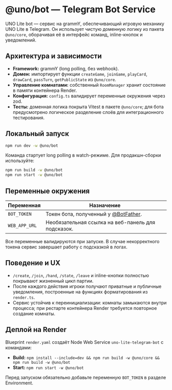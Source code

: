 # @uno/bot — Telegram Bot Service

UNO Lite bot — сервис на grammY, обеспечивающий игровую механику UNO Lite в Telegram. Он использует чистую доменную логику из пакета `@uno/core`, оборачивая её в интерфейс команд, inline-кнопок и уведомлений.

## Архитектура и зависимости

- **Framework:** grammY (long polling, без webhook).
- **Домен:** импортирует функции `createGame`, `joinGame`, `playCard`, `drawCard`, `passTurn`, `getPublicState` из `@uno/core`.
- **Управление комнатами:** собственный `RoomManager` хранит состояние в памяти контейнера Render.
- **Конфигурация:** `config.ts` валидирует переменные окружения через zod.
- **Тесты:** доменная логика покрыта Vitest в пакете `@uno/core`; для бота предусмотрено логическое разделение слоёв для интеграционного тестирования.

## Локальный запуск

```bash
npm run dev -w @uno/bot
```

Команда стартует long polling в watch-режиме. Для продакшн-сборки используйте:

```bash
npm run build -w @uno/bot
npm run start -w @uno/bot
```

## Переменные окружения

| Переменная    | Назначение                                                     |
| ------------- | -------------------------------------------------------------- |
| `BOT_TOKEN`   | Токен бота, полученный у [@BotFather](https://t.me/BotFather). |
| `WEB_APP_URL` | Необязательная ссылка на веб-панель для подсказок.             |

Все переменные валидируются при запуске. В случае некорректного токена сервис завершает работу с подсказкой в логах.

## Поведение и UX

- `/create`, `/join`, `/hand`, `/state`, `/leave` и inline-кнопки полностью покрывают жизненный цикл партии.
- После каждого действия игроки получают приватные и публичные уведомления, построенные на функциях форматирования из `render.ts`.
- Сервис устойчив к переинициализации: комнаты замыкаются внутри процесса; при рестарте контейнера Render требуется повторное создание комнаты.

## Деплой на Render

Blueprint `render.yaml` создаёт Node Web Service `uno-lite-telegram-bot` с командами:

- **Build:** `npm install --include=dev && npm run build -w @uno/core && npm run build -w @uno/bot`
- **Start:** `npm run start -w @uno/bot`

Перед запуском обязательно добавьте переменную `BOT_TOKEN` в разделе Environment.
